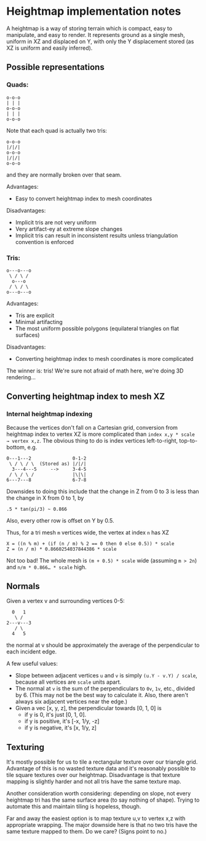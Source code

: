 # Heightmap implementation notes

A heightmap is a way of storing terrain which is compact, easy to manipulate, and easy to render. It represents ground as a single mesh, uniform in XZ and displaced on Y, with only the Y displacement stored (as XZ is uniform and easily inferred).

## Possible representations

### Quads:

    o-o-o
    | | |
    o-o-o
    | | |
    o-o-o

Note that each quad is actually two tris:

    o-o-o
    |/|/|
    o-o-o
    |/|/|
    o-o-o

and they are normally broken over that seam.

Advantages:

 * Easy to convert heightmap index to mesh coordinates 

Disadvantages:

 * Implicit tris are not very uniform
 * Very artifact-ey at extreme slope changes
 * Implicit tris can result in inconsistent results unless triangulation convention is enforced

### Tris:

    o---o---o
     \ / \ /
      o---o
     / \ / \
    o---o---o

Advantages:

 * Tris are explicit
 * Minimal artifacting
 * The most uniform possible polygons (equilateral triangles on flat surfaces)

Disadvantages:

 * Converting heightmap index to mesh coordinates is more complicated

The winner is: tris! We're sure not afraid of math here, we're doing 3D rendering…

## Converting heightmap index to mesh XZ

### Internal heightmap indexing

Because the vertices don't fall on a Cartesian grid, conversion from heightmap index to vertex XZ is more complicated than `index x,y * scale → vertex x,z`. The obvious thing to do is index vertices left-to-right, top-to-bottom, e.g.

    0---1---2               0-1-2
     \ / \ / \  (Stored as) |/|/|
      3---4---5     -->     3-4-5
     / \ / \ /              |\|\|
    6---7---8               6-7-8

Downsides to doing this include that the change in Z from 0 to 3 is less than the change in X from 0 to 1, by

    .5 * tan(pi/3) ~ 0.866

Also, every other row is offset on Y by 0.5.

Thus, for a tri mesh `m` vertices wide, the vertex at index `n` has XZ

    X = ((n % m) + (if (n / m) % 2 == 0 then 0 else 0.5)) * scale
    Z = (n / m) * 0.8660254037844386 * scale

Not too bad! The whole mesh is `(m + 0.5) * scale` wide (assuming `m > 2n`) and `n/m * 0.866… * scale` high.

## Normals

Given a vertex v and surrounding vertices 0-5:

      0   1
       \ /
    2---v---3
       / \
      4   5

the normal at v should be approximately the average of the perpendicular to each incident edge.

A few useful values:

 * Slope between adjacent vertices `u` and `v` is simply `(u.Y - v.Y) / scale`, because all vertices are `scale` units apart.
 * The normal at `v` is the sum of the perpendiculars to `0v`, `1v`, etc., divided by 6. (This may not be the best way to calculate it. Also, there aren't always six adjacent vertices near the edge.)
 * Given a vec [x, y, z], the perpendicular towards [0, 1, 0] is
	* if y is 0, it's just [0, 1, 0].
	* if y is positive, it's [-x, 1/y, -z]
	* if y is negative, it's [x, 1/y, z]

## Texturing

It's mostly possible for us to tile a rectangular texture over our triangle grid. Advantage of this is no wasted texture data and it's reasonably possible to tile square textures over our heightmap. Disadvantage is that texture mapping is slightly harder and not all tris have the same texture map.

Another consideration worth considering: depending on slope, not every heightmap tri has the same surface area (to say nothing of shape). Trying to automate this and maintain tiling is hopeless, though.

Far and away the easiest option is to map texture u,v to vertex x,z with appropriate wrapping. The major downside here is that no two tris have the same texture mapped to them. Do we care? (Signs point to no.)

